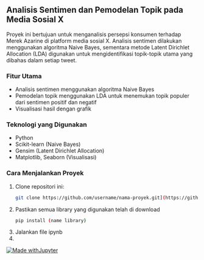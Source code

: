 ## Analisis Sentimen dan Pemodelan Topik pada Media Sosial X
Proyek ini bertujuan untuk menganalisis persepsi konsumen terhadap Merek Azarine di platform media sosial X. Analisis sentimen dilakukan menggunakan algoritma Naive Bayes, sementara metode Latent Dirichlet Allocation (LDA) digunakan untuk mengidentifikasi topik-topik utama yang dibahas dalam setiap tweet.

### Fitur Utama
- Analisis sentimen menggunakan algoritma Naive Bayes
- Pemodelan topik menggunakan LDA untuk menemukan topik populer dari sentimen positif dan negatif
- Visualisasi hasil dengan grafik

### Teknologi yang Digunakan
- Python
- Scikit-learn (Naive Bayes)
- Gensim (Latent Dirichlet Allocation)
- Matplotlib, Seaborn (Visualisasi)

### Cara Menjalankan Proyek

1. Clone repositori ini:
   ```bash
   git clone https://github.com/username/nama-proyek.git](https://github.com/mutiarasny/analisis-sosial-media.git)
2. Pastikan semua library yang digunakan telah di download
   ```bash
   pip install (name library)

3. Jalankan file ipynb
4. 
   
[![Made withJupyter](https://img.shields.io/badge/Made%20with-Jupyter-orange?style=for-the-badge&logo=Jupyter)](https://jupyter.org/try)
